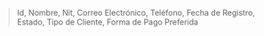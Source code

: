 > Id, Nombre, Nit, Correo Electrónico, Teléfono, Fecha de Registro, Estado, Tipo de Cliente, Forma de Pago Preferida